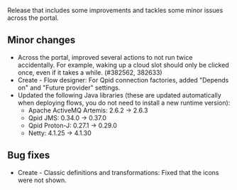 Release that includes some improvements and tackles some minor issues across the portal.
## Minor changes
- Across the portal, improved several actions to not run twice accidentally. For example, waking up a cloud slot should only be clicked once, even if it takes a while. (#382562, 382633)
- Create - Flow designer: For Qpid connection factories, added "Depends on" and "Future provider" settings.
- Updated the following Java libraries (these are updated automatically when deploying flows, you do not need to install a new runtime version):
  - Apache ActiveMQ Artemis: 2.6.2 -> 2.6.3
  - Qpid JMS: 0.34.0 -> 0.37.0
  - Qpid Proton-J: 0.27.1 -> 0.29.0
  - Netty: 4.1.25 -> 4.1.30
## Bug fixes
- Create - Classic definitions and transformations: Fixed that the icons were not shown.
